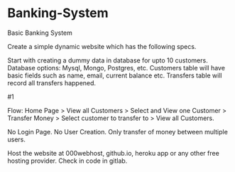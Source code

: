 # Banking-System
Basic Banking System

Create a simple dynamic website which has the following specs.

Start with creating a dummy data in database for upto 10 customers. Database options: Mysql, Mongo, Postgres, etc. Customers table will have basic fields such as name, email, current balance etc. Transfers table will record all transfers happened.

#1

Flow: Home Page > View all Customers > Select and View one Customer > Transfer Money > Select customer to transfer to > View all Customers.

No Login Page. No User Creation. Only transfer of money between multiple users.

Host the website at 000webhost, github.io, heroku app or any other free hosting provider. Check in code in gitlab.
